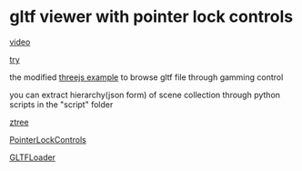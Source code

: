 # gltf viewer with pointer lock controls

[video](https://www.bilibili.com/video/BV1tr4y1p7ET/)

[try](https://lraty-li.github.io/gltf-Viewer-PointerLockControls/)

the modified [threejs example](https://threejs.org/examples/?q=lock#misc_controls_pointerlock) to browse gltf file through gamming control

you can extract hierarchy(json form) of scene collection through python scripts in the "script" folder

[ztree](https://github.com/zTree/zTree_v3)

[PointerLockControls](https://github.com/mrdoob/three.js/blob/dev/examples/jsm/controls/PointerLockControls.js)

[GLTFLoader](https://github.com/mrdoob/three.js/blob/dev/examples/jsm/loaders/GLTFLoader.js)

